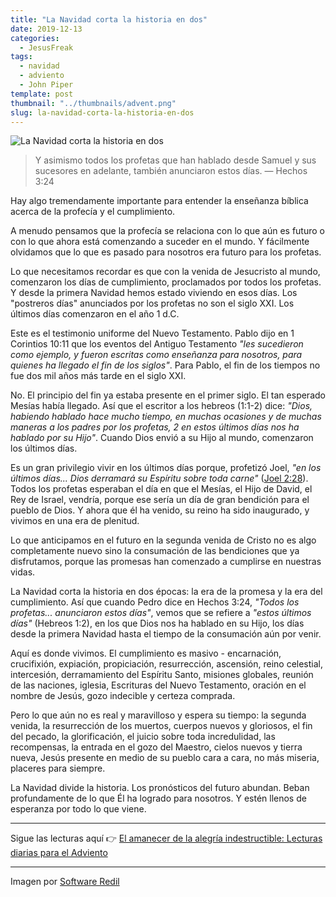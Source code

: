 ```yaml
---
title: "La Navidad corta la historia en dos"
date: 2019-12-13
categories:
  - JesusFreak
tags:
  - navidad
  - adviento
  - John Piper
template: post
thumbnail: "../thumbnails/advent.png"
slug: la-navidad-corta-la-historia-en-dos
---
```


![La Navidad corta la historia en dos](https://i.imgur.com/9OjjDMA.jpg)

> Y asimismo todos los profetas que han hablado desde Samuel y sus sucesores en adelante, también anunciaron estos días. — Hechos 3:24

Hay algo tremendamente importante para entender la enseñanza bíblica acerca de la profecía y el cumplimiento.

A menudo pensamos que la profecía se relaciona con lo que aún es futuro o con lo que ahora está comenzando a suceder en el mundo. Y fácilmente olvidamos que lo que es pasado para nosotros era futuro para los profetas.

Lo que necesitamos recordar es que con la venida de Jesucristo al mundo, comenzaron los días de cumplimiento, proclamados por todos los profetas. Y desde la primera Navidad hemos estado viviendo en esos días. Los "postreros días" anunciados por los profetas no son el siglo XXI. Los últimos días comenzaron en el año 1 d.C.

Este es el testimonio uniforme del Nuevo Testamento. Pablo dijo en 1 Corintios 10:11 que los eventos del Antiguo Testamento _"les sucedieron como ejemplo, y fueron escritas como enseñanza para nosotros, para quienes ha llegado el fin de los siglos"_. Para Pablo, el fin de los tiempos no fue dos mil años más tarde en el siglo XXI.

No. El principio del fin ya estaba presente en el primer siglo. El tan esperado Mesías había llegado. Así que el escritor a los hebreos (1:1-2) dice: _"Dios, habiendo hablado hace mucho tiempo, en muchas ocasiones y de muchas maneras a los padres por los profetas, 2 en estos últimos días nos ha hablado por su Hijo"_. Cuando Dios envió a su Hijo al mundo, comenzaron los últimos días.

Es un gran privilegio vivir en los últimos días porque, profetizó Joel, _"en los últimos días... Dios derramará su Espíritu sobre toda carne"_ ([Joel 2:28](https://www.biblegateway.com/passage/?search=Joel+2%3A28&version=LBLA)). Todos los profetas esperaban el día en que el Mesías, el Hijo de David, el Rey de Israel, vendría, porque ese sería un día de gran bendición para el pueblo de Dios. Y ahora que él ha venido, su reino ha sido inaugurado, y vivimos en una era de plenitud.

Lo que anticipamos en el futuro en la segunda venida de Cristo no es algo completamente nuevo sino la consumación de las bendiciones que ya disfrutamos, porque las promesas han comenzado a cumplirse en nuestras vidas.

La Navidad corta la historia en dos épocas: la era de la promesa y la era del cumplimiento. Así que cuando Pedro dice en Hechos 3:24, _"Todos los profetas... anunciaron estos días"_, vemos que se refiere a _"estos últimos días"_ (Hebreos 1:2), en los que Dios nos ha hablado en su Hijo, los días desde la primera Navidad hasta el tiempo de la consumación aún por venir.

Aquí es donde vivimos. El cumplimiento es masivo - encarnación, crucifixión, expiación, propiciación, resurrección, ascensión, reino celestial, intercesión, derramamiento del Espíritu Santo, misiones globales, reunión de las naciones, iglesia, Escrituras del Nuevo Testamento, oración en el nombre de Jesús, gozo indecible y certeza comprada.

Pero lo que aún no es real y maravilloso y espera su tiempo: la segunda venida, la resurrección de los muertos, cuerpos nuevos y gloriosos, el fin del pecado, la glorificación, el juicio sobre toda incredulidad, las recompensas, la entrada en el gozo del Maestro, cielos nuevos y tierra nueva, Jesús presente en medio de su pueblo cara a cara, no más miseria, placeres para siempre.

La Navidad divide la historia. Los pronósticos del futuro abundan. Beban profundamente de lo que Él ha logrado para nosotros. Y estén llenos de esperanza por todo lo que viene.

---

Sigue las lecturas aquí 👉 [El amanecer de la alegría indestructible: Lecturas diarias para el Adviento](/el-amanecer-de-una-alegria-indestructible)

---

Imagen por [Software Redil](https://www.facebook.com/SoftwareRedil/photos/a.546271968897442/716627291861908/?type=3&theater)
